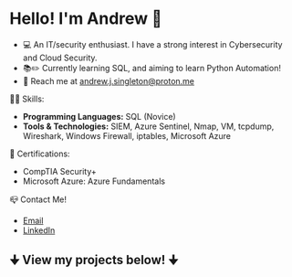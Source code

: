 # Hello! I'm Andrew 👋 
- 💻 An IT/security enthusiast. I have a strong interest in Cybersecurity and Cloud Security.
- 📚✏️ Currently learning SQL, and aiming to learn Python Automation!
- 📩 Reach me at andrew.j.singleton@proton.me

🐱‍👤 Skills:
- **Programming Languages:** SQL (Novice)
- **Tools & Technologies:** SIEM, Azure Sentinel, Nmap, VM, tcpdump, Wireshark, Windows Firewall, iptables, Microsoft Azure

📜 Certifications:
- CompTIA Security+
- Microsoft Azure: Azure Fundamentals

📪 Contact Me!
- [Email](mailto:andrew.j.singleton@proton.me)
- [LinkedIn](https://www.linkedin.com/in/andrewsingleton2/)

## 🠋 View my projects below! 🠋
